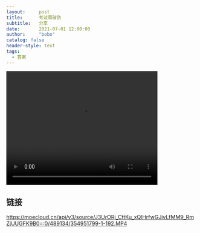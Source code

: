```yaml
---
layout:     post
title:      考试周破防
subtitle:   分享
date:       2021-07-01 12:00:00
author:     "bobo"
catalog: false
header-style: text
tags:
  - 答案
---
```

<video src="https://moecloud.cn/api/v3/source/J3UrORj_CttKu_xQlHrfwGJivLfMM9_RmZjUUGFK9B0=:0/489134/354951799-1-192.MP4" width="400px" height="300px" controls="controls"></video>

## 链接
https://moecloud.cn/api/v3/source/J3UrORj_CttKu_xQlHrfwGJivLfMM9_RmZjUUGFK9B0=:0/489134/354951799-1-192.MP4
